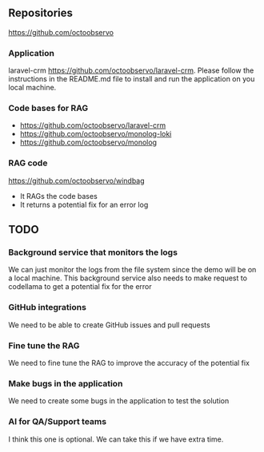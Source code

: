 ## Repositories
https://github.com/octoobservo

### Application
laravel-crm https://github.com/octoobservo/laravel-crm. Please follow the instructions in the README.md file to install and run the application on you local machine.

### Code bases for RAG
- https://github.com/octoobservo/laravel-crm
- https://github.com/octoobservo/monolog-loki
- https://github.com/octoobservo/monolog


### RAG code
https://github.com/octoobservo/windbag
- It RAGs the code bases
- It returns a potential fix for an error log


## TODO
### Background service that monitors the logs
We can just monitor the logs from the file system since the demo will be on a local machine. 
This background service also needs to make request to codellama to get a potential fix for the error

### GitHub integrations
We need to be able to create GitHub issues and pull requests

### Fine tune the RAG
We need to fine tune the RAG to improve the accuracy of the potential fix

### Make bugs in the application
We need to create some bugs in the application to test the solution

### AI for QA/Support teams
I think this one is optional. We can take this if we have extra time.
